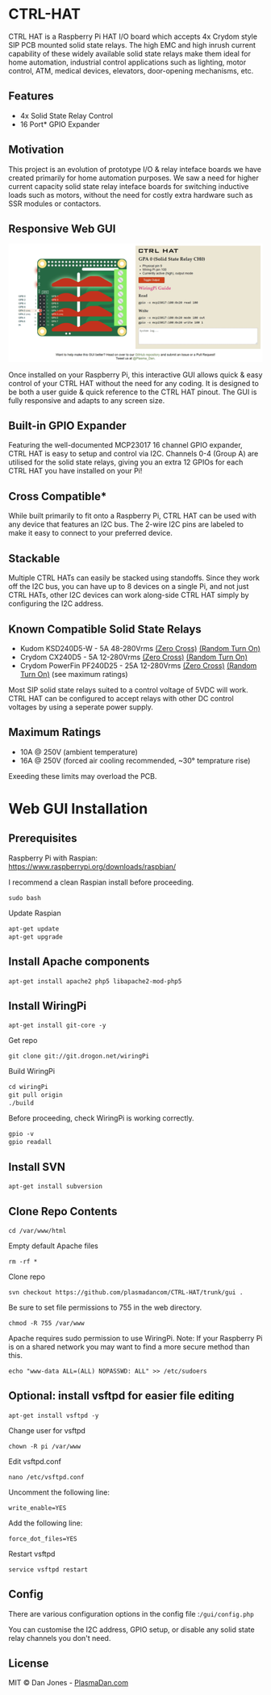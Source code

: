 # CTRL-HAT

CTRL HAT is a Raspberry Pi HAT I/O board which accepts 4x Crydom style SIP PCB mounted solid state relays. The high EMC and high inrush current capability of these widely available solid state relays make them ideal for home automation, industrial control applications such as lighting, motor control, ATM, medical devices, elevators, door-opening mechanisms, etc.

## Features

* 4x Solid State Relay Control
* 16 Port* GPIO Expander

## Motivation

This project is an evolution of prototype I/O & relay inteface boards we have created primarily for home automation purposes. We saw a need for higher current capacity solid state relay inteface boards for switching inductive loads such as motors, without the need for costly extra hardware such as SSR modules or contactors.

## Responsive Web GUI

![CTRL HAT Web GUI](/ctrl-hat-web-gui.gif)

Once installed on your Raspberry Pi, this interactive GUI allows quick & easy control of your CTRL HAT without the need for any coding. It is designed to be both a user guide & quick reference to the CTRL HAT pinout. The GUI is fully responsive and adapts to any screen size.

## Built-in GPIO Expander

Featuring the well-documented MCP23017 16 channel GPIO expander, CTRL HAT is easy to setup and control via I2C. Channels 0-4 (Group A) are utilised for the solid state relays, giving you an extra 12 GPIOs for each CTRL HAT you have installed on your Pi!

## Cross Compatible*

While built primarily to fit onto a Raspberry Pi, CTRL HAT can be used with any device that features an I2C bus. The 2-wire I2C pins are labeled to make it easy to connect to your preferred device.

## Stackable

Multiple CTRL HATs can easily be stacked using standoffs. Since they work off the I2C bus, you can have up to 8 devices on a single Pi, and not just CTRL HATs, other I2C devices can work along-side CTRL HAT simply by configuring the I2C address.

## Known Compatible Solid State Relays

* Kudom KSD240D5-W - 5A 48-280Vrms [(Zero Cross)](https://www.rapidonline.com/kudom-ksd240d5-w-pcb-ssr-4-32vdc-input-48-280vac-5a-load-with-zero-cross-turn-on-60-1575)  [(Random Turn On)](https://www.rapidonline.com/kudom-ksd240d5r-w-pcb-ssr-4-32vdc-input-48-280vac-5a-load-with-random-turn-on-60-1574)
* Crydom CX240D5 - 5A 12-280Vrms [(Zero Cross)](https://uk.farnell.com/sensata-crydom/cx240d5/ssr-5a-240vac-3-15vdc/dp/1200213) [(Random Turn On)](https://uk.farnell.com/crydom/cx240d5r/ssr-5a-240vac/dp/1613825)
* Crydom PowerFin PF240D25 - 25A 12-280Vrms [(Zero Cross)](https://uk.farnell.com/crydom/pf240d25/ssr-3-15vdc-12-280vac-25a/dp/1200285) [(Random Turn On)](https://uk.farnell.com/crydom/pf240d25r/ssr-25a-240vac/dp/1613907) (see maximum ratings)

Most SIP solid state relays suited to a control voltage of 5VDC will work. CTRL HAT can be configured to accept relays with other DC control voltages by using a seperate power supply.

## Maximum Ratings

* 10A @ 250V (ambient temperature)
* 16A @ 250V (forced air cooling recommended, ~30° temprature rise)

Exeeding these limits may overload the PCB.

# Web GUI Installation

## Prerequisites

Raspberry Pi with Raspian:
https://www.raspberrypi.org/downloads/raspbian/

I recommend a clean Raspian install before proceeding.

```
sudo bash
```

Update Raspian

```
apt-get update
apt-get upgrade
```

## Install Apache components

```
apt-get install apache2 php5 libapache2-mod-php5
```

## Install WiringPi

```
apt-get install git-core -y
```

Get repo

```
git clone git://git.drogon.net/wiringPi
```

Build WiringPi

```
cd wiringPi
git pull origin
./build
```

Before proceeding, check WiringPi is working correctly.

```
gpio -v
gpio readall
```

## Install SVN

```
apt-get install subversion
```

## Clone Repo Contents

```
cd /var/www/html
```

Empty default Apache files

```
rm -rf *
```

Clone repo

```
svn checkout https://github.com/plasmadancom/CTRL-HAT/trunk/gui .
```

Be sure to set file permissions to 755 in the web directory.

```
chmod -R 755 /var/www
```

Apache requires sudo permission to use WiringPi.
Note: If your Raspberry Pi is on a shared network you may want to find a more secure method than this.

```
echo "www-data ALL=(ALL) NOPASSWD: ALL" >> /etc/sudoers
```

## Optional: install vsftpd for easier file editing

```
apt-get install vsftpd -y
```

Change user for vsftpd

```
chown -R pi /var/www
```

Edit vsftpd.conf

```
nano /etc/vsftpd.conf
```

Uncomment the following line:

```
write_enable=YES
```

Add the following line:

```
force_dot_files=YES
```

Restart vsftpd

```
service vsftpd restart
```

## Config

There are various configuration options in the config file :```/gui/config.php```

You can customise the I2C address, GPIO setup, or disable any solid state relay channels you don't need.

## License

MIT © Dan Jones - [PlasmaDan.com](https://plasmadan.com)
